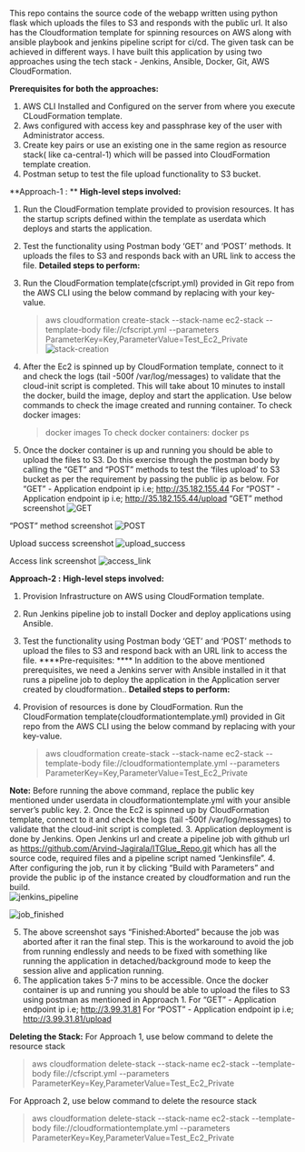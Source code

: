 This repo contains the source code of the webapp written using python flask which uploads the files to S3 and responds with the public url. It also has the Cloudformation template for spinning resources on AWS along with ansible playbook and jenkins pipeline script for ci/cd. The given task can be achieved in different ways. I have built this application by using two approaches using the tech stack - Jenkins, Ansible, Docker, Git, AWS CloudFormation.

**Prerequisites for both the approaches:**
1. AWS CLI Installed and Configured on the server from where you execute CLoudFormation template.
2. Aws configured with access key and passphrase key of the user with Administrator access.
3. Create key pairs or use an existing one in the same region as resource stack( like ca-central-1) which will be passed into CloudFormation template creation. 
4. Postman setup to test the file upload functionality to S3 bucket.

**Approach-1 : **
**High-level steps involved:**
1. Run the CloudFormation template provided to provision resources. It has the startup scripts defined within the template as userdata which deploys and starts the application.
2. Test the functionality using Postman body ‘GET’ and ‘POST’ methods. It  uploads the files to S3 and responds back with an URL link to access the file.
**Detailed steps to perform:**
1. Run the CloudFormation template(cfscript.yml) provided in Git repo from the AWS CLI using the below command by replacing with your key-value.
   	
      >aws cloudformation create-stack --stack-name ec2-stack --template-body file://cfscript.yml --parameters ParameterKey=Key,ParameterValue=Test_Ec2_Private
      ![stack-creation](https://user-images.githubusercontent.com/33229776/127478053-0e087f79-8709-454d-8a7d-c9c081d3dc50.jpeg)

2. After the Ec2 is spinned up by CloudFormation template, connect to it and check the logs (tail -500f /var/log/messages) to validate that the cloud-init script is completed. This will take about 10 minutes to install the docker, build the image, deploy  and start the application. Use below commands to check the image created and running container.
   To check docker images:
      >docker images
   To check docker containers:
      >docker ps
3. Once the docker container is up and running you should be able to upload the files to S3. Do this exercise through the postman body by calling the “GET” and “POST” methods to test the ‘files upload’ to S3 bucket as per the requirement by passing the public ip as below. 
     For “GET” - Application endpoint ip i.e; http://35.182.155.44
     For “POST” - Application endpoint ip i.e; http://35.182.155.44/upload 
“GET” method screenshot
![GET](https://user-images.githubusercontent.com/33229776/127474286-ab10ef23-a5d0-4e24-aeee-68a824966c69.jpeg)

“POST” method screenshot
![POST](https://user-images.githubusercontent.com/33229776/127474335-273423a4-ca4a-47cc-9202-125d954fd7ac.jpeg)

Upload success screenshot
![upload_success](https://user-images.githubusercontent.com/33229776/127474366-384fbd66-729e-4a4a-8ae3-0fbf111f8b3c.jpeg)

Access link screenshot
![access_link](https://user-images.githubusercontent.com/33229776/127474382-aeb89fee-d35e-4d15-986a-6027363745bc.jpeg)


**Approach-2 :**
**High-level steps involved:**
1. Provision Infrastructure on AWS using CloudFormation template.
2. Run Jenkins pipeline job to install Docker and deploy applications using Ansible.
3. Test the functionality using Postman body ‘GET’ and ‘POST’ methods to upload the files to S3 and respond back with an URL link to access the file.
****Pre-requisites: ****
In addition to the above mentioned prerequisites, we need a Jenkins server with Ansible installed in it that runs a pipeline job to deploy the application in the Application server created by cloudformation..
**Detailed steps to perform:**
1. Provision of resources is done by CloudFormation. Run the CloudFormation template(cloudformationtemplate.yml) provided in Git repo from the AWS CLI using the below command by replacing with your key-value.
   	
      >aws cloudformation create-stack --stack-name ec2-stack --template-body file://cloudformationtemplate.yml --parameters ParameterKey=Key,ParameterValue=Test_Ec2_Private

**Note:** Before running the above command, replace the public key mentioned under userdata in cloudformationtemplate.yml with your ansible server’s public key.
2. Once the Ec2 is spinned up by CloudFormation template, connect to it and check the logs (tail -500f /var/log/messages) to validate that the cloud-init script is completed. 
3. Application deployment is done by Jenkins. Open Jenkins url and create a pipeline job with github url as https://github.com/Arvind-Jagirala/ITGlue_Repo.git which has all the source code, required files and a pipeline script named “Jenkinsfile”.
4. After configuring the job, run it by clicking “Build with Parameters” and provide the public ip of the instance created by cloudformation and run the build.           
![jenkins_pipeline](https://user-images.githubusercontent.com/33229776/127475753-69d00775-4cf0-42c7-b9ab-40f00deb553d.jpeg)

![job_finished](https://user-images.githubusercontent.com/33229776/127475793-47a5e573-2201-4ac7-a302-4f2ca7bc3963.jpeg)


5. The above screenshot says “Finished:Aborted” because the job was aborted after it ran the final step. This is the workaround to avoid the job from running endlessly and needs to be fixed with something like running the application in detached/background mode to keep the session alive and application running.
6. The application takes 5-7 mins to be accessible. Once the docker container is up and running you should be able to upload the files to S3 using postman as mentioned in Approach 1. 
       For “GET” - Application endpoint ip i.e; http://3.99.31.81
       For “POST” - Application endpoint ip i.e; http://3.99.31.81/upload 


**Deleting the Stack:**
For Approach 1, use below command to delete the resource stack

>aws cloudformation delete-stack --stack-name ec2-stack --template-body file://cfscript.yml --parameters ParameterKey=Key,ParameterValue=Test_Ec2_Private

For Approach 2, use below command to delete the resource stack

>aws cloudformation delete-stack --stack-name ec2-stack --template-body file://cloudformationtemplate.yml --parameters ParameterKey=Key,ParameterValue=Test_Ec2_Private


